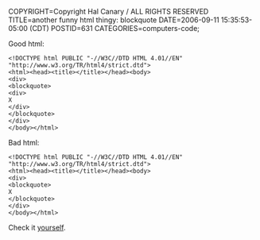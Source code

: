COPYRIGHT=Copyright Hal Canary / ALL RIGHTS RESERVED
TITLE=another funny html thingy: blockquote
DATE=2006-09-11 15:35:53-05:00 (CDT)
POSTID=631
CATEGORIES=computers-code;

Good html:

    <!DOCTYPE html PUBLIC "-//W3C//DTD HTML 4.01//EN"
    "http://www.w3.org/TR/html4/strict.dtd">
    <html><head><title></title></head><body>
    <div>
    <blockquote>
    <div>
    X
    </div>
    </blockquote>
    </div>
    </body></html>

Bad html:

    <!DOCTYPE html PUBLIC "-//W3C//DTD HTML 4.01//EN"
    "http://www.w3.org/TR/html4/strict.dtd">
    <html><head><title></title></head><body>
    <div>
    <blockquote>
    X
    </blockquote>
    </div>
    </body></html>

Check it [yourself](http://validator.w3.org/).
